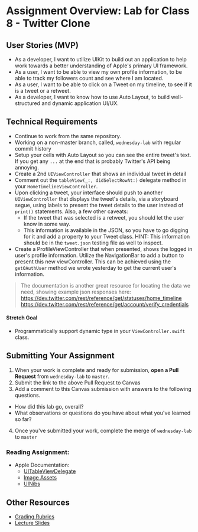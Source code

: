 # Assignment Overview: Lab for Class 8 - Twitter Clone  

## User Stories (MVP)  
 - As a developer, I want to utilize UIKit to build out an application to help work towards a better understanding of Apple's primary UI framework. 
 - As a user, I want to be able to view my own profile information, to be able to track my followers count and see where I am located.  
 - As a user, I want to be able to click on a Tweet on my timeline, to see if it is a tweet or a retweet.  
 - As a developer, I want to know how to use Auto Layout, to build well-structured and dynamic application UI/UX.  

## Technical Requirements  
 * Continue to work from the same repository.  
 * Working on a non-master branch, called, `wednesday-lab` with regular commit history  
 * Setup your cells with Auto Layout so you can see the entire tweet's text. If you get any `...` at the end that is probably Twitter's API being annoying.
 * Create a 2nd `UIViewController` that shows an individual tweet in detail
 * Comment out the `tableView(_:, didSelectRowAt:)` delegate method in your `HomeTimelineViewController`.  
 * Upon clicking a tweet, your interface should push to another `UIViewController` that displays the tweet's details, via a storyboard segue, using labels to present the tweet details to the user instead of `print()` statements. Also, a few other caveats:
   * If the tweet that was selected is a retweet, you should let the user know in some way.
   * This information is available in the JSON, so you have to go digging for it and add a property to your Tweet class. HINT: This information should be in the `tweet.json` testing file as well to inspect.
 * Create a ProfileViewController that when presented, shows the logged in user's profile information. Utilize the NavigationBar to add a button to present this new viewController. This can be achieved using the `getOAuthUser` method we wrote yesterday to get the current user's information.  
 
 > The documentation is another great resource for locating the data we need, showing example json responses here:  
 https://dev.twitter.com/rest/reference/get/statuses/home_timeline  
 https://dev.twitter.com/rest/reference/get/account/verify_credentials  

#### Stretch Goal  
 * Programmatically support dynamic type in your `ViewController.swift` class.  

## Submitting Your Assignment  
1. When your work is complete and ready for submission, **open a Pull Request** from `wednesday-lab` to `master`.  
2. Submit the link to the above Pull Request to Canvas  
3. Add a comment to this Canvas submission with answers to the following questions.  
  - How did this lab go, overall?  
  - What observations or questions do you have about what you've learned so far?  
4. Once you've submitted your work, complete the merge of `wednesday-lab` to `master`  

### Reading Assignment:
* Apple Documentation:
  * [UITableViewDelegate](https://developer.apple.com/library/ios/documentation/UIKit/Reference/UITableViewDelegate_Protocol/index.html)
  * [Image Assets](https://developer.apple.com/library/prerelease/ios/documentation/Xcode/Reference/xcode_ref-Asset_Catalog_Format/)
  * [UINibs](https://developer.apple.com/library/prerelease/ios/documentation/UIKit/Reference/UINib_Ref/index.html)

## Other Resources
* [Grading Rubrics](../../resources/)
* [Lecture Slides](https://www.icloud.com/keynote/000clqbz13p8N-0ljiqMLD-0w#Week2_Day3)
